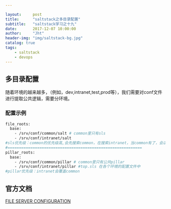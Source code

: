 ```yaml
---

layout:     post
title:      "saltstack之多目录配置"
subtitle:   "saltstack学习之十九"
date:       2017-12-07 10:00:00
author:     "Jht"
header-img: "img/saltstack-bg.jpg"
catalog: true
tags:
    - saltstack
    - devops
---
```


## 多目录配置


随着环境的越来越多，（例如，dev,intranet,test,prod等），我们需要对conf文件进行提取公共逻辑，需要分环境。

### 配置示例

```bash
file_roots:
  base:
    - /srv/conf/common/salt # common里只有sls
    - /srv/conf/intranet/salt
#sls优先级：common的优先级高,会先搜索common，在搜索intranet，当common有了，会以common中为准
#===========================================================
pillar_roots:
  base:
    - /srv/conf/common/pillar # common里只有公共pillar
    - /srv/conf/intranet/pillar #top.sls 在各个环境的配置文件中
#pillar优先级：intranet会覆盖common
```
## 官方文档

[FILE SERVER CONFIGURATION](https://docs.saltstack.com/en/latest/ref/file_server/file_roots.html)






